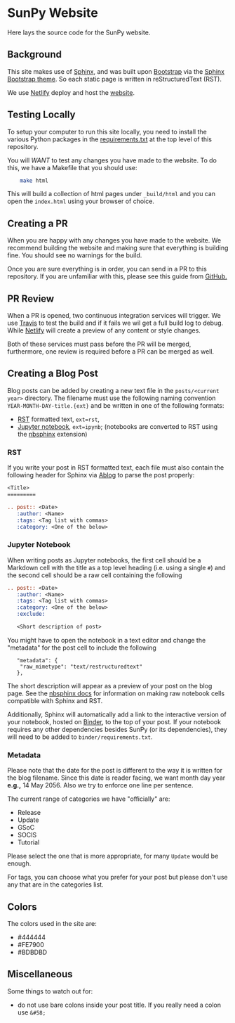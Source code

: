 # SunPy Website

Here lays the source code for the SunPy website.

## Background

This site makes use of [Sphinx](https://www.sphinx-doc.org/en/stable/), and was built upon [Bootstrap](https://getbootstrap.com) via the [Sphinx Bootstrap theme](https://github.com/ryan-roemer/sphinx-bootstrap-theme).
So each static page is written in reStructuredText (RST).

We use [Netlify](https://www.netlify.com/) deploy and host the [website](https://app.netlify.com/sites/sunpy/overview).

## Testing Locally

To setup your computer to run this site locally, you need to install the various Python packages in the [requirements.txt](https://github.com/sunpy/sunpy.github.io/requirements.txt) at the top level of this repository.

You will *WANT* to test any changes you have made to the website.
To do this, we have a Makefile that you should use:

```bash
    make html
```

This will build a collection of html pages under `_build/html` and you can open the `index.html` using your browser of choice.

## Creating a PR

When you are happy with any changes you have made to the website.
We recommend building the website and making sure that everything is building fine.
You should see no warnings for the build.

Once you are sure everything is in order, you can send in a PR to this repository.
If you are unfamiliar with this, please see this guide from [GitHub.](https://help.github.com/articles/about-pull-requests/)

## PR Review

When a PR is opened, two continuous integration services will trigger.
We use [Travis](https://travis-ci.org/) to test the build and if it fails we wil get a full build log to debug.
While [Netlify](https://www.netlify.com/) will create a preview of any content or style changes.

Both of these services must pass before the PR will be merged, furthermore, one review is required before a PR can be merged as well.

## Creating a Blog Post

Blog posts can be added by creating a new text file in the `posts/<current year>` directory.
The filename must use the following naming convention `YEAR-MONTH-DAY-title.{ext}` and be written in one of the following formats:

* [RST](https://www.sphinx-doc.org/en/stable/rest.html) formatted text, `ext=rst`,
* [Jupyter notebook](https://jupyter.org/), `ext=ipynb`; (notebooks are converted to RST using the [nbsphinx](https://nbsphinx.readthedocs.io) extension)

### RST

If you write your post in RST formatted text, each file must also contain the following header for Sphinx via [Ablog](https://github.com/sunpy/ablog) to parse the post properly:

```rst
<Title>
=========

.. post:: <Date>
   :author: <Name>
   :tags: <Tag list with commas>
   :category: <One of the below>
```

### Jupyter Notebook

When writing posts as Jupyter notebooks, the first cell should be a Markdown cell with the title as a top level heading (i.e. using a single `#`) and the second cell should be a raw cell containing the following

```rst
.. post:: <Date>
   :author: <Name>
   :tags: <Tag list with commas>
   :category: <One of the below>
   :exclude:

   <Short description of post>
```

You might have to open the notebook in a text editor and change the "metadata" for the post cell to include the following

```
   "metadata": {
    "raw_mimetype": "text/restructuredtext"
   },
```

The short description will appear as a preview of your post on the blog page. See the [nbsphinx docs](https://nbsphinx.readthedocs.io/raw-cells.html) for information on making raw notebook cells compatible with Sphinx and RST.

Additionally, Sphinx will automatically add a link to the interactive version of your notebook, hosted on [Binder](https://mybinder.org/), to the top of your post. If your notebook requires any other dependencies besides SunPy (or its dependencies), they will need to be added to `binder/requirements.txt`.

### Metadata

Please note that the date for the post is different to the way it is written for the blog filename.
Since this date is reader facing, we want month day year **e.g.,** 14 May 2056.
Also we try to enforce one line per sentence.

The current range of categories we have "officially" are:

* Release
* Update
* GSoC
* SOCIS
* Tutorial

Please select the one that is more appropriate, for many `Update` would be enough.

For tags, you can choose what you prefer for your post but please don't use any that are in the categories list.

## Colors

The colors used in the site are:

* #444444
* #FE7900
* #BDBDBD

## Miscellaneous

Some things to watch out for:

* do not use bare colons inside your post title. If you really need a colon use `&#58;`
